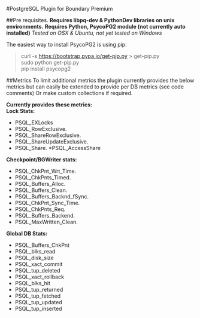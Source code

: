 #PostgreSQL Plugin for Boundary Premium

##Pre requisites.
**Requires libpq-dev & PythonDev libraries on unix environments.**
**Requires Python, PsycoPG2 module (not currently auto installed)**
*Tested on OSX & Ubuntu, not yet tested on Windows*

The easiest way to install PsycoPG2 is using pip:  
>curl -s https://bootstrap.pypa.io/get-pip.py > get-pip.py  
sudo python get-pip.py  
pip install psycopg2  

##Metrics
To limit additional metrics the plugin currently provides the below metrics but can easily be extended to provide per DB metrics
(see code comments) Or make custom collections if required.

**Currently provides these metrics:**  
**Lock Stats:**

+ PSQL\_EXLocks
+ PSQL\_RowExclusive.
+ PSQL\_ShareRowExclusive.
+ PSQL\_ShareUpdateExclusive.
+ PSQL\_Share.
*PSQL\_AccessShare

**Checkpoint/BGWriter stats:**

* PSQL\_ChkPnt\_Wrt_Time.
* PSQL\_ChkPnts_Timed.
* PSQL\_Buffers_Alloc.
* PSQL\_Buffers_Clean.
* PSQL\_Buffers\_Backnd_fSync.
* PSQL\_ChkPnt\_Sync_Time.
* PSQL\_ChkPnts_Req.
* PSQL\_Buffers_Backend.
* PSQL\_MaxWritten_Clean.

**Global DB Stats:**

* PSQL\_Buffers_ChkPnt
* PSQL\_blks_read
* PSQL\_disk_size
* PSQL\_xact_commit
* PSQL\_tup_deleted
* PSQL\_xact_rollback
* PSQL\_blks_hit
* PSQL\_tup_returned
* PSQL\_tup_fetched
* PSQL\_tup_updated
* PSQL\_tup_inserted
